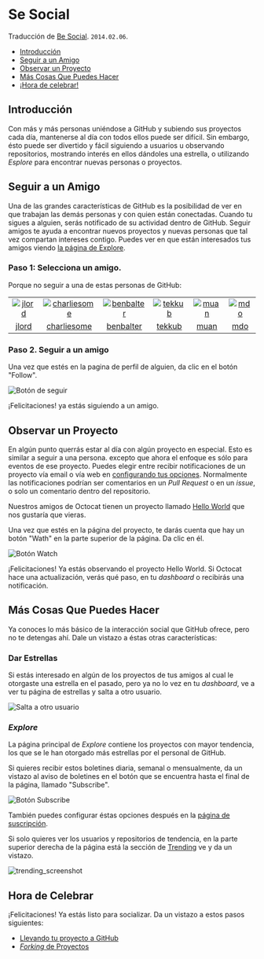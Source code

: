 Se Social
=========

Traducción de [Be Social][social_EN]. `2014.02.06`.

[social_EN]: http://guides.github.com/overviews/socialize/

  - [Introducción](#introducción)
  - [Seguir a un Amigo](#seguir-a-un-amigo)
  - [Observar un Proyecto](#observar-un-proyecto)
  - [Más Cosas Que Puedes Hacer](#más-cosas-que-puedes-hacer)
  - [¡Hora de celebrar!](#¡hora-de-celebrar!)


## Introducción ##

Con más y más personas uniéndose a GitHub y subiendo sus proyectos cada día, mantenerse al día con todos ellos puede ser difícil. Sin embargo, ésto puede ser divertido y fácil siguiendo a usuarios u observando repositorios, mostrando interés en ellos dándoles una estrella, o utilizando _Esplore_ para encontrar nuevas personas o proyectos.


## Seguir a un Amigo ##

Una de las grandes características de GitHub es la posibilidad de ver en que trabajan las demás personas y con quien están conectadas. Cuando tu sigues a alguien, serás notificado de su actividad dentro de GitHub. Seguir amigos te ayuda a encontrar nuevos proyectos y nuevas personas que tal vez compartan intereses contigo. Puedes ver en que están interesados tus amigos viendo [la página de Explore][explore].

[explore]: https://github.com/explore

### Paso 1: Selecciona un amigo.

Porque no seguir a una de estas personas de GitHub:

|     |     |     |     |     |     |
|:---:|:---:|:---:|:---:|:---:|:---:|
| [![jlord][]][jlord] | [![charliesome][]][charliesome] | [![benbalter][]][benbalter] | [![tekkub][]][tekkub] | [![muan][]][muan] | [![mdo][]][mdo] |
| [jlord][] | [charliesome][] | [benbalter][] | [tekkub][] | [muan][] | [mdo][]

[jlord]:        https://github.com/jlord
[charliesome]:  https://github.com/charliesome
[benbalter]:    https://github.com/benbalter
[tekkub]:       https://github.com/tekkub
[muan]:         https://github.com/muan
[mdo]:          https://github.com/mdo

### Paso 2. Seguir a un amigo

Una vez que estés en la pagina de perfil de alguien, da clic en el botón "Follow".

![Botón de seguir](https://github-images.s3.amazonaws.com/help/profile/follow-user-button.png)

¡Felicitaciones! ya estás siguiendo a un amigo.


## Observar un Proyecto

En algún punto querrás estar al día con algún proyecto en especial. Esto es similar a seguir a una persona. excepto que ahora el enfoque es sólo para eventos de ese proyecto. Puedes elegir entre recibir notificaciones de un proyecto vía email o vía web en [configurando tus opciones][config_opciones]. Normalmente las notificaciones podrían ser comentarios en un _Pull Request_ o en un _issue_, o solo un comentario dentro del repositorio.

Nuestros amigos de Octocat tienen un proyecto llamado [Hello World][] que nos gustaría que vieras.

Una vez que estés en la página del proyecto, te darás cuenta que hay un botón "Wath" en la parte superior de la página. Da clic en él.

![Botón Watch](https://github-images.s3.amazonaws.com/help/repository/repo-actions-watch.png)

¡Felicitaciones! Ya estás observando el proyecto Hello World. Si Octocat hace una actualización, verás qué paso, en tu _dashboard_ o recibirás una notificación.

  [config_opciones]: https://github.com/settings/notifications
  [Hello World]: https://github.com/octocat/Hello-World


## Más Cosas Que Puedes Hacer ##

Ya conoces lo más básico de la interacción social que GitHub ofrece, pero no te detengas ahí. Dale un vistazo a éstas otras características:

### Dar Estrellas

Si estás interesado en algún de los proyectos de tus amigos al cual le otorgaste una estrella en el pasado, pero ya no lo vez en tu _dashboard_, ve a ver tu página de estrellas y salta a otro usuario.

![Salta a otro usuario](http://guides.github.com/overviews/socialize/jump-to-another-user.png)

### _Explore_

La página principal de _Explore_ contiene los proyectos con mayor tendencia, los que se le han otorgado más estrellas por el personal de GitHub.

Si quieres recibir estos boletines diaria, semanal o mensualmente, da un vistazo al aviso de boletines en el botón que se encuentra hasta el final de la página, llamado "Subscribe".

![Botón Subscribe](http://guides.github.com/overviews/socialize/subscribe-explore.png)

También puedes configurar éstas opciones después en la [página de suscripción][subscribe-page].

Si solo quieres ver los usuarios y repositorios de tendencia, en la parte superior derecha de la página está la sección de [Trending][] ve y da un vistazo.

![trending_screenshot](http://guides.github.com/overviews/socialize/trending.png)

[subscribe-page]: https://github.com/explore/subscribe
[Trending]: https://github.com/trending


## Hora de Celebrar ##

¡Felicitaciones! Ya estás listo para socializar. Da un vistazo a estos pasos siguientes:

  - [Llevando tu proyecto a GitHub](desktop.md)
  - [_Forking_ de Proyectos](forking.md)